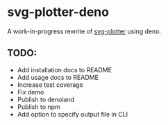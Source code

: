 # svg-plotter-deno

A work-in-progress rewrite of
[svg-plotter](https://github.com/LiamAttClarke/svg-plotter) using deno.

## TODO:

- Add installation docs to README
- Add usage docs to README
- Increase test coverage
- Fix demo
- Publish to denoland
- Publish to npm
- Add option to specify output file in CLI

